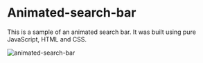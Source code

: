 # Animated-search-bar
This is a sample of an animated search bar. It was built using pure JavaScript, HTML and CSS.


![animated-search-bar](https://user-images.githubusercontent.com/67078790/152259490-a6abbba0-da76-4206-b877-03166c87e7f5.PNG)
